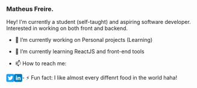 ### Matheus Freire.


Hey!  I'm currently a student (self-taught) and aspiring software developer. Interested in working on both front and backend.

- 🔭 I’m currently working on Personal projects (Learning)
- 🌱 I’m currently learning ReactJS and front-end tools

- 📫 How to reach me: 
<a href="https://twitter.com/fmaatheus_">
  <img align="left" alt="Vedant Jajoo Twitter" width="21px" src="https://raw.githubusercontent.com/edent/SuperTinyIcons/099dc12b59179d07d534069bc8551718f786d91a/images/svg/twitter.svg" />
</a>
<a href="https://www.linkedin.com/in/matheusfff/">
  <img align="left" alt="Vedant Jajoo Linkdin" width="21px" src="https://raw.githubusercontent.com/edent/SuperTinyIcons/099dc12b59179d07d534069bc8551718f786d91a/images/svg/linkedin.svg" />
</a>
- ⚡ Fun fact: I like almost every diffenrt food in the world haha!
